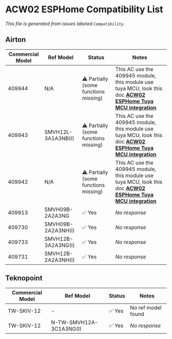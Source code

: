 # ACW02 ESPHome Compatibility List

_This file is generated from issues labeled `Compatibility`._

## Airton

| Commercial Model | Ref Model | Status | Notes |
|------------------|-----------|--------|-------|
| 409944 | N/A | ⚠️ Partially (some functions missing) | This AC use the 409945 module, this module use tuya MCU, look this doc  **[ACW02 ESPHome Tuya MCU integration](./docs/TUYA_MCU_SETUP.md)** |
| 409943 | SMVH12L-3A1A3NB(I) | ⚠️ Partially (some functions missing) | This AC use the 409945 module, this module use tuya MCU, look this doc  **[ACW02 ESPHome Tuya MCU integration](./docs/TUYA_MCU_SETUP.md)** |
| 409942 | N/A | ⚠️ Partially (some functions missing) | This AC use the 409945 module, this module use tuya MCU, look this doc  **[ACW02 ESPHome Tuya MCU integration](./docs/TUYA_MCU_SETUP.md)** |
| 409913 | SMVH09B-2A2A3NG | ✅ Yes | _No response_ |
| 409730 | SMVH09B-2A2A3NH(I) | ✅ Yes | _No response_ |
| 409733 | SMVH12B-3A2A3NG(I) | ✅ Yes | _No response_ |
| 409731 | SMVH12B-2A2A3NH(I) | ✅ Yes | _No response_ |

## Teknopoint

| Commercial Model | Ref Model | Status | Notes |
|------------------|-----------|--------|-------|
| TW-SKIV-12 | - | ✅ Yes | No ref model found |
| TW-SKIV-12 | N-TW-SMVH12A-3C1A3NG(I) | ✅ Yes | _No response_ |

